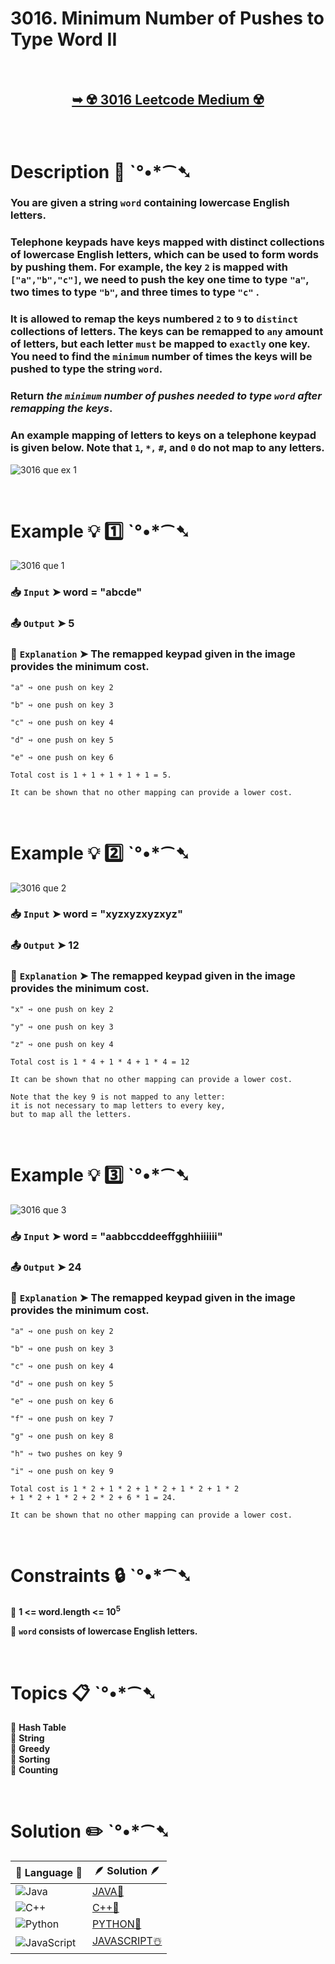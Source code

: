 # 3016. Minimum Number of Pushes to Type Word II

</br>

<h2 align="center"> 

<a href="https://leetcode.com/problems/minimum-number-of-pushes-to-type-word-ii/description/?envType=daily-question&envId=2024-08-06"><strong>➥ ☢️ 3016 Leetcode Medium ☢️ </strong></a>
</h2>

</br>

# Description 📜 ˋ°•*⁀➷

### You are given a string `word` containing lowercase English letters.

### Telephone keypads have keys mapped with distinct collections of lowercase English letters, which can be used to form words by pushing them. For example, the key `2` is mapped with `["a","b","c"]`, we need to push the key one time to type `"a"`, two times to type `"b"`, and three times to type `"c"` .

### It is allowed to remap the keys numbered `2` to `9` to `distinct` collections of letters. The keys can be remapped to `any` amount of letters, but each letter `must` be mapped to `exactly` one key. You need to find the `minimum` number of times the keys will be pushed to type the string `word`.

### Return *the `minimum` number of pushes needed to type `word` after remapping the keys*.

### An example mapping of letters to keys on a telephone keypad is given below. Note that `1`, `*,` `#`, and `0` do not map to any letters.


![3016 que ex 1](https://github.com/user-attachments/assets/9c584092-2f8c-4f3a-8267-025ef1b71aee)

</br>

# Example 💡 1️⃣ ˋ°•*⁀➷

![3016 que 1](https://github.com/user-attachments/assets/ff792c2e-bbaf-49b0-a1a6-635416386292)

  ### 📥 `Input`  ➤ word = "abcde"

  ### 📤 `Output`  ➤ 5

  ### 🔦 `Explanation`  ➤ The remapped keypad given in the image provides the minimum cost.
    
    "a" ➺ one push on key 2
    
    "b" ➺ one push on key 3
    
    "c" ➺ one push on key 4
    
    "d" ➺ one push on key 5
    
    "e" ➺ one push on key 6
    
    Total cost is 1 + 1 + 1 + 1 + 1 = 5.
    
    It can be shown that no other mapping can provide a lower cost.

</br>

# Example 💡 2️⃣ ˋ°•*⁀➷

![3016 que 2](https://github.com/user-attachments/assets/d25e43ef-0ddb-49bc-936b-db80d73827bc)

  ### 📥 `Input` ➤ word = "xyzxyzxyzxyz"

  ### 📤 `Output`  ➤ 12

  ### 🔦 `Explanation` ➤ The remapped keypad given in the image provides the minimum cost.
    
    "x" ➺ one push on key 2
    
    "y" ➺ one push on key 3
    
    "z" ➺ one push on key 4
    
    Total cost is 1 * 4 + 1 * 4 + 1 * 4 = 12
    
    It can be shown that no other mapping can provide a lower cost.

    Note that the key 9 is not mapped to any letter: 
    it is not necessary to map letters to every key, 
    but to map all the letters.


</br>

# Example 💡 3️⃣ ˋ°•*⁀➷

![3016 que 3](https://github.com/user-attachments/assets/c98444d5-806d-48e9-80e2-a8469d8d8a0d)

  ### 📥 `Input` ➤ word = "aabbccddeeffgghhiiiiii"

  ### 📤 `Output`  ➤ 24

  ### 🔦 `Explanation`  ➤ The remapped keypad given in the image provides the minimum cost.

    "a" ➺ one push on key 2

    "b" ➺ one push on key 3

    "c" ➺ one push on key 4

    "d" ➺ one push on key 5

    "e" ➺ one push on key 6

    "f" ➺ one push on key 7

    "g" ➺ one push on key 8

    "h" ➺ two pushes on key 9

    "i" ➺ one push on key 9

    Total cost is 1 * 2 + 1 * 2 + 1 * 2 + 1 * 2 + 1 * 2 
    + 1 * 2 + 1 * 2 + 2 * 2 + 6 * 1 = 24.
    
    It can be shown that no other mapping can provide a lower cost.

</br>

# Constraints 🔒 ˋ°•*⁀➷

🔹 **1 <= word.length <= 10<sup>5</sup>** </br>

🔹 **`word` consists of lowercase English letters.** </br>

</br>

# Topics 📋 ˋ°•*⁀➷

🔸 **Hash Table**  </br>
🔸 **String**  </br>
🔸 **Greedy**  </br>
🔸 **Sorting**  </br>
🔸 **Counting**  </br>

</br>

# Solution ✏️ ˋ°•*⁀➷

| 📒 Language 📒  | 🪶 Solution 🪶 |
| ------------- | ------------- |
|  ![Java](https://img.shields.io/badge/java-%23ED8B00.svg?style=for-the-badge&logo=openjdk&logoColor=white)  | [JAVA🍁](https://github.com/Prakhar-002/LEETCODE/blob/main/%F0%9F%93%9C%20Daily%20Challange%20%F0%9F%92%A1/08%20August%20%F0%9F%8F%B5%EF%B8%8F%202024/06%20-%2008%20-%202024%20---%203016.%20Minimum%20Number%20of%20Pushes%20to%20Type%20Word%20II%20%E2%98%83%EF%B8%8F%20%F0%9F%8D%81%20%F0%9F%8D%B0%20%F0%9F%8E%B2/%F0%9F%8D%81JAVA-3016-MinimumNumberOfPushesToTypeWord-II.java) |
|  ![C++](https://img.shields.io/badge/c++-%2300599C.svg?style=for-the-badge&logo=c%2B%2B&logoColor=white)  | [C++🎲](https://github.com/Prakhar-002/LEETCODE/blob/main/%F0%9F%93%9C%20Daily%20Challange%20%F0%9F%92%A1/08%20August%20%F0%9F%8F%B5%EF%B8%8F%202024/06%20-%2008%20-%202024%20---%203016.%20Minimum%20Number%20of%20Pushes%20to%20Type%20Word%20II%20%E2%98%83%EF%B8%8F%20%F0%9F%8D%81%20%F0%9F%8D%B0%20%F0%9F%8E%B2/%F0%9F%8E%B2CPP-3016-MinimumNumberOfPushesToTypeWord-II.cpp)  |
|  ![Python](https://img.shields.io/badge/python-3670A0?style=for-the-badge&logo=python&logoColor=ffdd54)    | [PYTHON🍰](https://github.com/Prakhar-002/LEETCODE/blob/main/%F0%9F%93%9C%20Daily%20Challange%20%F0%9F%92%A1/08%20August%20%F0%9F%8F%B5%EF%B8%8F%202024/06%20-%2008%20-%202024%20---%203016.%20Minimum%20Number%20of%20Pushes%20to%20Type%20Word%20II%20%E2%98%83%EF%B8%8F%20%F0%9F%8D%81%20%F0%9F%8D%B0%20%F0%9F%8E%B2/%F0%9F%8D%B0PYTHON-3016-MinimumNumberOfPushesToTypeWord-II.py) |
| ![JavaScript](https://img.shields.io/badge/javascript-%23323330.svg?style=for-the-badge&logo=javascript&logoColor=%23F7DF1E)   | [JAVASCRIPT☃️](https://github.com/Prakhar-002/LEETCODE/blob/main/%F0%9F%93%9C%20Daily%20Challange%20%F0%9F%92%A1/08%20August%20%F0%9F%8F%B5%EF%B8%8F%202024/06%20-%2008%20-%202024%20---%203016.%20Minimum%20Number%20of%20Pushes%20to%20Type%20Word%20II%20%E2%98%83%EF%B8%8F%20%F0%9F%8D%81%20%F0%9F%8D%B0%20%F0%9F%8E%B2/%E2%98%83%EF%B8%8FJAVASCRIPT-3016-MinimumNumberOfPushesToTypeWord-II.js) |

